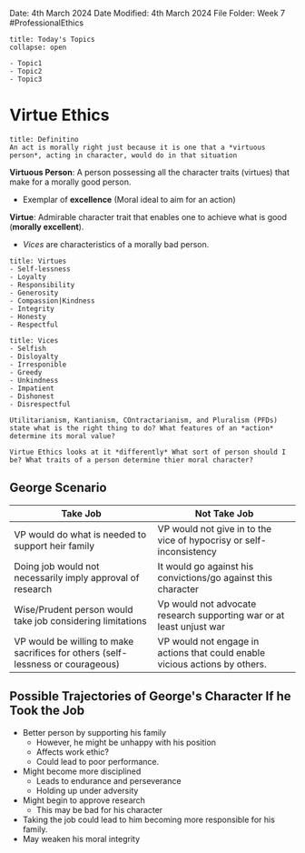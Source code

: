 Date: 4th March 2024
Date Modified: 4th March 2024
File Folder: Week 7
#ProfessionalEthics

```ad-abstract
title: Today's Topics
collapse: open

- Topic1
- Topic2
- Topic3

```

# Virtue Ethics

```ad-summary
title: Definitino
An act is morally right just because it is one that a *virtuous person*, acting in character, would do in that situation
```

**Virtuous Person**: A person possessing all the character traits (virtues) that make for a morally good person.
- Exemplar of **excellence** (Moral ideal to aim for an action)

**Virtue**: Admirable character trait that enables one to achieve what is good (**morally excellent**).
- *Vices* are characteristics of a morally bad person.

```ad-example
title: Virtues
- Self-lessness
- Loyalty
- Responsibility
- Generosity
- Compassion|Kindness
- Integrity
- Honesty
- Respectful
```

```ad-example
title: Vices
- Selfish
- Disloyalty
- Irresponible
- Greedy
- Unkindness
- Impatient
- Dishonest
- Disrespectful
```

```ad-note
Utilitarianism, Kantianism, COntractarianism, and Pluralism (PFDs) state what is the right thing to do? What features of an *action* determine its moral value?
```

```ad-important
Virtue Ethics looks at it *differently* What sort of person should I be? What traits of a person determine thier moral character?
```

## George Scenario

| Take Job                                                                        | Not Take Job                                                                |
| ------------------------------------------------------------------------------- | --------------------------------------------------------------------------- |
| VP would do what is needed to support heir family                               | VP would not give in to the vice of hypocrisy or self-inconsistency         |
| Doing job would not necessarily imply approval of research                      | It would go against his convictions/go against this character               |
| Wise/Prudent person would take job considering limitations                      | Vp would not advocate research supporting war or at least unjust war        |
| VP would be willing to make sacrifices for others (self-lessness or courageous) | VP would not engage in actions that could enable vicious actions by others. |
##  Possible Trajectories of George's Character If he Took the Job

- Better person by supporting his family
	- However, he might be unhappy with his position
	- Affects work ethic?
	- Could lead to poor performance.
- Might become more disciplined
	- Leads to endurance and perseverance
	- Holding up under adversity 
- Might begin to approve research
	- This may be bad for his character
- Taking the job could lead to him becoming more responsible for his family.
- May weaken his moral integrity

